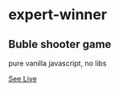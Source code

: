 # expert-winner

## Buble shooter game

pure vanilla javascript, no libs 

[See Live](https://shiny-mermaid-881c44.netlify.app)


